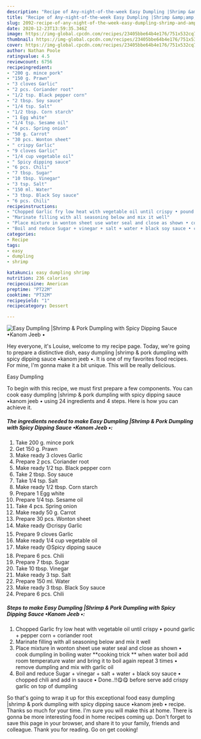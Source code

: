 ```yaml
---
description: "Recipe of Any-night-of-the-week Easy Dumpling |Shrimp &amp;amp; Pork Dumpling with Spicy Dipping Sauce •Kanom Jeeb •"
title: "Recipe of Any-night-of-the-week Easy Dumpling |Shrimp &amp;amp; Pork Dumpling with Spicy Dipping Sauce •Kanom Jeeb •"
slug: 2092-recipe-of-any-night-of-the-week-easy-dumpling-shrimp-and-amp-pork-dumpling-with-spicy-dipping-sauce-kanom-jeeb
date: 2020-12-23T13:59:35.346Z
image: https://img-global.cpcdn.com/recipes/23405bbe64b4e176/751x532cq70/easy-dumpling-shrimp-pork-dumpling-with-spicy-dipping-sauce-•kanom-jeeb-•-recipe-main-photo.jpg
thumbnail: https://img-global.cpcdn.com/recipes/23405bbe64b4e176/751x532cq70/easy-dumpling-shrimp-pork-dumpling-with-spicy-dipping-sauce-•kanom-jeeb-•-recipe-main-photo.jpg
cover: https://img-global.cpcdn.com/recipes/23405bbe64b4e176/751x532cq70/easy-dumpling-shrimp-pork-dumpling-with-spicy-dipping-sauce-•kanom-jeeb-•-recipe-main-photo.jpg
author: Nathan Poole
ratingvalue: 4.5
reviewcount: 6756
recipeingredient:
- "200 g. mince pork"
- "150 g. Prawn"
- "3 cloves Garlic"
- "2 pcs. Coriander root"
- "1/2 tsp. Black pepper corn"
- "2 tbsp. Soy sauce"
- "1/4 tsp. Salt"
- "1/2 tbsp. Corn starch"
- "1 Egg white"
- "1/4 tsp. Sesame oil"
- "4 pcs. Spring onion"
- "50 g. Carrot"
- "30 pcs. Wonton sheet"
- " crispy Garlic"
- "9 cloves Garlic"
- "1/4 cup vegetable oil"
- " Spicy dipping sauce"
- "6 pcs. Chili"
- "7 tbsp. Sugar"
- "10 tbsp. Vinegar"
- "3 tsp. Salt"
- "150 ml. Water"
- "3 tbsp. Black Soy sauce"
- "6 pcs. Chili"
recipeinstructions:
- "Chopped Garlic fry low heat with vegetable oil until crispy • pound garlic + pepper corn + coriander root"
- "Marinate filling with all seasoning below and mix it well"
- "Place mixture in wonton sheet use water seal and close as shown • cook dumpling in boiling water **cooking trick ** when water boil add room temperature water and bring it to boil again repeat 3 times • remove dumpling and mix with garlic oil"
- "Boil and reduce Sugar + vinegar + salt + water + black soy sauce • chopped chili and add in sauce • Done..!!😋😋 before serve add crispy garlic on top of dumpling"
categories:
- Recipe
tags:
- easy
- dumpling
- shrimp

katakunci: easy dumpling shrimp 
nutrition: 236 calories
recipecuisine: American
preptime: "PT22M"
cooktime: "PT32M"
recipeyield: "1"
recipecategory: Dessert

---
```



![Easy Dumpling |Shrimp &amp; Pork Dumpling with Spicy Dipping Sauce •Kanom Jeeb •](https://img-global.cpcdn.com/recipes/23405bbe64b4e176/751x532cq70/easy-dumpling-shrimp-pork-dumpling-with-spicy-dipping-sauce-•kanom-jeeb-•-recipe-main-photo.jpg)

Hey everyone, it's Louise, welcome to my recipe page. Today, we're going to prepare a distinctive dish, easy dumpling |shrimp &amp; pork dumpling with spicy dipping sauce •kanom jeeb •. It is one of my favorites food recipes. For mine, I'm gonna make it a bit unique. This will be really delicious.



Easy Dumpling 

To begin with this recipe, we must first prepare a few components. You can cook easy dumpling |shrimp &amp; pork dumpling with spicy dipping sauce •kanom jeeb • using 24 ingredients and 4 steps. Here is how you can achieve it.

<!--inarticleads1-->

##### The ingredients needed to make Easy Dumpling |Shrimp &amp; Pork Dumpling with Spicy Dipping Sauce •Kanom Jeeb •:

1. Take 200 g. mince pork
1. Get 150 g. Prawn
1. Make ready 3 cloves Garlic
1. Prepare 2 pcs. Coriander root
1. Make ready 1/2 tsp. Black pepper corn
1. Take 2 tbsp. Soy sauce
1. Take 1/4 tsp. Salt
1. Make ready 1/2 tbsp. Corn starch
1. Prepare 1 Egg white
1. Prepare 1/4 tsp. Sesame oil
1. Take 4 pcs. Spring onion
1. Make ready 50 g. Carrot
1. Prepare 30 pcs. Wonton sheet
1. Make ready  🟡crispy Garlic
1. Prepare 9 cloves Garlic
1. Make ready 1/4 cup vegetable oil
1. Make ready  🟡Spicy dipping sauce
1. Prepare 6 pcs. Chili
1. Prepare 7 tbsp. Sugar
1. Take 10 tbsp. Vinegar
1. Make ready 3 tsp. Salt
1. Prepare 150 ml. Water
1. Make ready 3 tbsp. Black Soy sauce
1. Prepare 6 pcs. Chili




<!--inarticleads2-->

##### Steps to make Easy Dumpling |Shrimp &amp; Pork Dumpling with Spicy Dipping Sauce •Kanom Jeeb •:

1. Chopped Garlic fry low heat with vegetable oil until crispy • pound garlic + pepper corn + coriander root
1. Marinate filling with all seasoning below and mix it well
1. Place mixture in wonton sheet use water seal and close as shown • cook dumpling in boiling water **cooking trick ** when water boil add room temperature water and bring it to boil again repeat 3 times • remove dumpling and mix with garlic oil
1. Boil and reduce Sugar + vinegar + salt + water + black soy sauce • chopped chili and add in sauce • Done..!!😋😋 before serve add crispy garlic on top of dumpling




So that's going to wrap it up for this exceptional food easy dumpling |shrimp &amp; pork dumpling with spicy dipping sauce •kanom jeeb • recipe. Thanks so much for your time. I'm sure you will make this at home. There is gonna be more interesting food in home recipes coming up. Don't forget to save this page in your browser, and share it to your family, friends and colleague. Thank you for reading. Go on get cooking!

